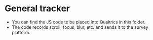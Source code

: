 # General tracker

- You can find the JS code to be placed into Qualtrics in this folder.
- The code records scroll, focus, blur, etc. and sends it to the survey platform.
